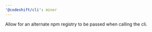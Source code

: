 ```yaml
---
'@codeshift/cli': minor
---
```


Allow for an alternate npm registry to be passed when calling the cli.
